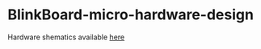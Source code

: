 # BlinkBoard-micro-hardware-design

Hardware shematics available [here](https://github.com/makinteractlab/BlinkBoard-micro-hardware-design/blob/main/Project%20Outputs%20for%20BlinkBoard_micro/BlinkBoard_micro.PDF)
